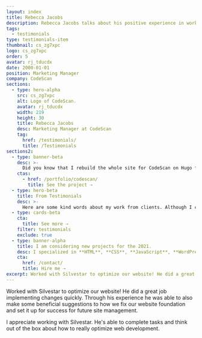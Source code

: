 ```yaml
---
layout: index
title: Rebecca Jacobs
description: Rebecca Jacobs talks about his positive experience in working with Silvestar Bistrović.
tags:
  - testimonials
type: testimonials-item
thumbnail: cs_zg7xpc
logo: cs_zg7xpc
order: 5
avatar: rj_tducdx
date: 2000-01-01
position: Marketing Manager
company: CodeScan
sections:
  - type: hero-alpha
    src: cs_zg7xpc
    alt: Logo of CodeScan.
    avatar: rj_tducdx
    width: 219
    height: 30
    title: Rebecca Jacobs
    desc: Marketing Manager at CodeScan
    tag:
      href: /testimonials/
      title: /Testimonials
sections2:
  - type: banner-beta
    desc: >-
      Did you know that I rebuild the whole site for CodeScan on Hugo framework?
    ctas:
      - href: /portfolio/codescan/
        title: See the project ⇢
  - type: hero-beta
    title: From Testimonials
    desc: >-
      Here are some kind words about my work from clients. Although I collaborated with clients from more than 10 countries, most of them come from **The United States**.
  - type: cards-beta
    cta:
      title: See more ⇢
    filter: testimonials
    exclude: true
  - type: banner-alpha
    title: I am considering new projects for the 2021.
    desc: I specialized in **HTML**, **CSS**, **JavaScript**, **WordPress**, **Shopify**, and **JAMstack** technologies.
    cta:
      href: /contact/
      title: Hire me ⇢
excerpt: Worked with Silvestar to optimize our website! He did a great job implementing changes quickly...
---
```


Worked with Silvestar to optimize our website! He did a great job implementing changes quickly. Through his experience he was able to also make some beneficial suggestions to how we fix our website foundation and set it up for success for future site management.

I appreciate working with Silvestar. He's able to complete tasks and think out of the box about how to really optimize web development.
